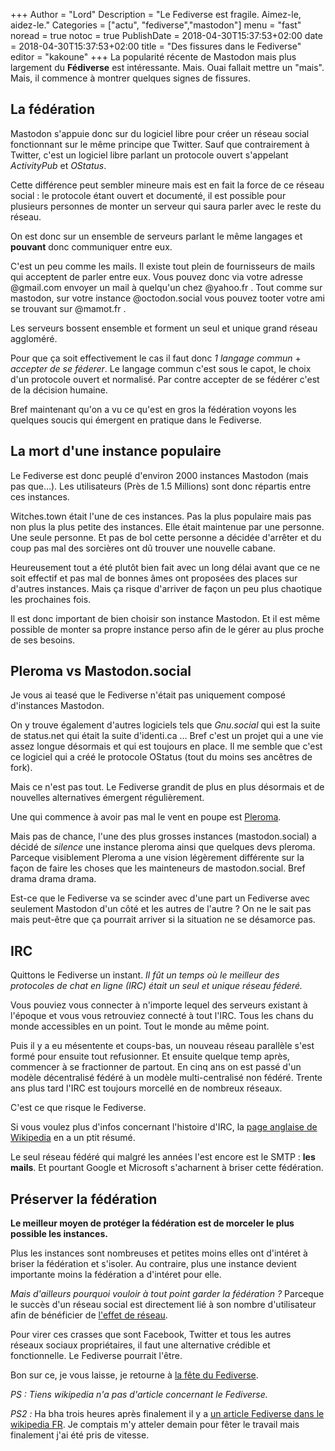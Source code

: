 +++
Author = "Lord"
Description = "Le Fediverse est fragile. Aimez-le, aidez-le."
Categories = ["actu", "fediverse","mastodon"]
menu = "fast"
noread = true
notoc = true
PublishDate = 2018-04-30T15:37:53+02:00
date = 2018-04-30T15:37:53+02:00
title = "Des fissures dans le Fediverse"
editor = "kakoune"
+++
La popularité récente de Mastodon mais plus largement du **Fédiverse** est intéressante.
Mais.
Ouai fallait mettre un "mais".
Mais, il commence à montrer quelques signes de fissures.

## La fédération
Mastodon s'appuie donc sur du logiciel libre pour créer un réseau social fonctionnant sur le même principe que Twitter.
Sauf que contrairement à Twitter, c'est un logiciel libre parlant un protocole ouvert s'appelant *ActivityPub* et *OStatus*.

Cette différence peut sembler mineure mais est en fait la force de ce réseau social : le protocole étant ouvert et documenté, il est possible pour plusieurs personnes de monter un serveur qui saura parler avec le reste du réseau.

On est donc sur un ensemble de serveurs parlant le même langages et **pouvant** donc communiquer entre eux.

C'est un peu comme les mails.
Il existe tout plein de fournisseurs de mails qui acceptent de parler entre eux.
Vous pouvez donc via votre adresse @gmail.com envoyer un mail à quelqu'un chez @yahoo.fr .
Tout comme sur mastodon, sur votre instance @octodon.social vous pouvez tooter votre ami se trouvant sur @mamot.fr .

Les serveurs bossent ensemble et forment un seul et unique grand réseau aggloméré.

Pour que ça soit effectivement le cas il faut donc *1 langage commun* + *accepter de se féderer*.
Le langage commun c'est sous le capot, le choix d'un protocole ouvert et normalisé.
Par contre accepter de se fédérer c'est de la décision humaine.

Bref maintenant qu'on a vu ce qu'est en gros la fédération voyons les quelques soucis qui émergent en pratique dans le Fediverse.

## La mort d'une instance populaire
Le Fediverse est donc peuplé d'environ 2000 instances Mastodon (mais pas que…).
Les utilisateurs (Près de 1.5 Millions) sont donc répartis entre ces instances.

Witches.town était l'une de ces instances.
Pas la plus populaire mais pas non plus la plus petite des instances.
Elle était maintenue par une personne.
Une seule personne.
Et pas de bol cette personne a décidée d'arrêter et du coup pas mal des sorcières ont dû trouver une nouvelle cabane.

Heureusement tout a été plutôt bien fait avec un long délai avant que ce ne soit effectif et pas mal de bonnes âmes ont proposées des places sur d'autres instances.
Mais ça risque d'arriver de façon un peu plus chaotique les prochaines fois.

Il est donc important de bien choisir son instance Mastodon.
Et il est même possible de monter sa propre instance perso afin de le gérer au plus proche de ses besoins.

## Pleroma vs Mastodon.social
Je vous ai teasé que le Fediverse n'était pas uniquement composé d'instances Mastodon.

On y trouve également d'autres logiciels tels que *Gnu.social* qui est la suite de status.net qui était la suite d'identi.ca …
Bref c'est un projet qui a une vie assez longue désormais et qui est toujours en place.
Il me semble que c'est ce logiciel qui a créé le protocole OStatus (tout du moins ses ancêtres de fork).

Mais ce n'est pas tout.
Le Fediverse grandit de plus en plus désormais et de nouvelles alternatives émergent régulièrement.

Une qui commence à avoir pas mal le vent en poupe est [Pleroma](https://pleroma.social/).

Mais pas de chance, l'une des plus grosses instances (mastodon.social) a décidé de *silence* une instance pleroma ainsi que quelques devs pleroma.
Parceque visiblement Pleroma a une vision légèrement différente sur la façon de faire les choses que les mainteneurs de mastodon.social.
Bref drama drama drama.

Est-ce que le Fediverse va se scinder avec d'une part un Fediverse avec seulement Mastodon d'un côté et les autres de l'autre ?
On ne le sait pas mais peut-être que ça pourrait arriver si la situation ne se désamorce pas.

## IRC
Quittons le Fediverse un instant.
*Il fût un temps où le meilleur des protocoles de chat en ligne (IRC) était un seul et unique réseau féderé.*

Vous pouviez vous connecter à n'importe lequel des serveurs existant à l'époque et vous vous retrouviez connecté à tout l'IRC.
Tous les chans du monde accessibles en un point.
Tout le monde au même point.

Puis il y a eu mésentente et coups-bas, un nouveau réseau parallèle s'est formé pour ensuite tout refusionner.
Et ensuite quelque temp après, commencer à se fractionner de partout.
En cinq ans on est passé d'un modèle décentralisé fédéré à un modèle multi-centralisé non fédéré.
Trente ans plus tard l'IRC est toujours morcellé en de nombreux réseaux.

C'est ce que risque le Fediverse.

Si vous voulez plus d'infos concernant l'histoire d'IRC, la [page anglaise de Wikipedia](https://en.wikipedia.org/wiki/Irc#History) en a un ptit résumé.

Le seul réseau fédéré qui malgré les années l'est encore est le SMTP : **les mails**.
Et pourtant Google et Microsoft s'acharnent à briser cette fédération.

## Préserver la fédération
**Le meilleur moyen de protéger la fédération est de morceler le plus possible les instances.**

Plus les instances sont nombreuses et petites moins elles ont d'intéret à briser la fédération et s'isoler.
Au contraire, plus une instance devient importante moins la fédération a d'intéret pour elle.

*Mais d'ailleurs pourquoi vouloir à tout point garder la fédération ?*
Parceque le succès d'un réseau social est directement lié à son nombre d'utilisateur afin de bénéficier de [l'effet de réseau](https://fr.wikipedia.org/wiki/Effet_r%C3%A9seau).

Pour virer ces crasses que sont Facebook, Twitter et tous les autres réseaux sociaux propriétaires, il faut une alternative crédible et fonctionnelle.
Le Fediverse pourrait l'être.

Bon sur ce, je vous laisse, je retourne à [la fête du Fediverse](http://fediverse.party/).

*PS : Tiens wikipedia n'a pas d'article concernant le Fediverse.*

*PS2 :* Ha bha trois heures après finalement il y a [un article Fediverse dans le wikipedia FR](https://fr.wikipedia.org/wiki/Fediverse). Je comptais m'y atteler demain pour fêter le travail mais finalement j'ai été pris de vitesse.
